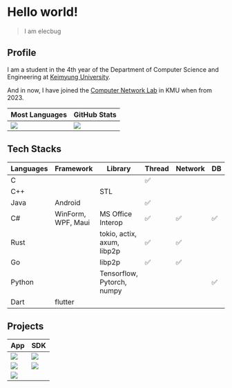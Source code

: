 # Hello world!
> I am elecbug
>

## Profile

I am a student in the 4th year of the Department of Computer Science and Engineering at [Keimyung University](https://www.kmu.ac.kr/).

And in now, I have joined the [Computer Network Lab](http://comnet.kmu.ac.kr) in KMU when from 2023.

|Most Languages|GitHub Stats|
|--------------|------------|
|![](https://github-readme-stats.vercel.app/api/top-langs/?username=elecbug&layout=compact&langs_count=8&hide=makefile,cmake&theme=dracula&icon_color=3f3fff&title_color=ffffff&bg_color=1f1f1f)|![](https://github-readme-stats.vercel.app/api?username=elecbug&count_private=true&show_icons=true&rank_icon=github&theme=dracula&icon_color=3f3fff&title_color=ffffff&include_all_commits=true&bg_color=1f1f1f)|

## Tech Stacks

|Languages|Framework|Library|Thread|Network|DB|
|---------|---------|-------|------|-------|--|
|C|||✅|||
|C++||STL||||
|Java|Android||✅||||
|C#|WinForm, WPF, Maui|MS Office Interop|✅|✅|✅|
|Rust||tokio, actix, axum, libp2p|✅|✅||
|Go||libp2p|✅|✅||
|Python||Tensorflow, Pytorch, numpy|||✅|
|Dart|flutter||||

## Projects

|App|SDK|
|-|-|
|[![](https://github-readme-stats.vercel.app/api/pin/?username=elecbug&repo=PDF&theme=dracula&icon_color=3f3fff&title_color=ffffff&bg_color=1f1f1f)](https://github.com/elecbug/PDF)|[![](https://github-readme-stats.vercel.app/api/pin/?username=elecbug&repo=Perceptron&theme=dracula&icon_color=3f3fff&title_color=ffffff&bg_color=1f1f1f)](https://github.com/elecbug/Perceptron)|
|[![](https://github-readme-stats.vercel.app/api/pin/?username=elecbug&repo=Monitoring&theme=dracula&icon_color=3f3fff&title_color=ffffff&bg_color=1f1f1f)](https://github.com/elecbug/Monitoring)|[![](https://github-readme-stats.vercel.app/api/pin/?username=elecbug&repo=FileDB.Net&theme=dracula&icon_color=3f3fff&title_color=ffffff&bg_color=1f1f1f)](https://github.com/elecbug/FileDB.Net)|
|[![](https://github-readme-stats.vercel.app/api/pin/?username=elecbug&repo=BlueTelephone&theme=dracula&icon_color=3f3fff&title_color=ffffff&bg_color=1f1f1f)](https://github.com/elecbug/BlueTelephone)||
